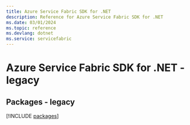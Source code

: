 ```yaml
---
title: Azure Service Fabric SDK for .NET
description: Reference for Azure Service Fabric SDK for .NET
ms.date: 03/01/2024
ms.topic: reference
ms.devlang: dotnet
ms.service: servicefabric
---
```

# Azure Service Fabric SDK for .NET - legacy
## Packages - legacy
[!INCLUDE [packages](service-fabric-index.md)]